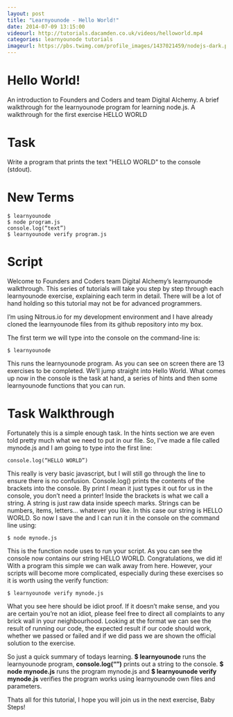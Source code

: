 ```yaml
---
layout: post
title: "Learnyounode - Hello World!"
date: 2014-07-09 13:15:00
videourl: http://tutorials.dacamden.co.uk/videos/helloworld.mp4
categories: learnyounode tutorials
imageurl: https://pbs.twimg.com/profile_images/1437021459/nodejs-dark.png
---
```

# Hello World!

An introduction to Founders and Coders and team Digital Alchemy. A brief walkthrough for the learnyounode program for learning node.js. A walkthrough for the first exercise HELLO WORLD

# Task
Write a program that prints the text "HELLO WORLD" to the console (stdout).

# New Terms
    $ learnyounode
    $ node program.js
    console.log(“text”)
    $ learnyounode verify program.js

# Script
Welcome to Founders and Coders team Digital Alchemy’s learnyounode walkthrough. This series of tutorials will take you step by step through each learnyounode exercise, explaining each term in detail. There will be a lot of hand holding so this tutorial may not be for advanced programmers.    

I’m using Nitrous.io for my development environment and I have already cloned the learnyounode files from its github repository into my box.    

The first term we will type into the console on the command-line is:

    $ learnyounode

This runs the learnyounode program. As you can see on screen there are 13 exercises to be completed. We’ll jump straight into Hello World. What comes up now in the console is the task at hand, a series of hints and then some learnyounode functions that you can run.     

# Task Walkthrough
Fortunately this is a simple enough task. In the hints section we are even told pretty much what we need to put in our file. 
So, I’ve made a file called mynode.js and I am going to type into the first line:

    console.log(“HELLO WORLD”)

This really is very basic javascript, but I will still go through the line to ensure there is no confusion. Console.log() prints the contents of the brackets into the console. By print I mean it just types it out for us in the console, you don’t need a printer! Inside the brackets is what we call a string. A string is just raw data inside speech marks. Strings can be numbers, items, letters… whatever you like. In this case our string is HELLO WORLD. So now I save the and I can run it in the console on the command line using:

    $ node mynode.js

This is the function node uses to run your script. As you can see the console now contains our string HELLO WORLD. Congratulations, we did it! With a program this simple we can walk away from here. However, your scripts will become more complicated, especially during these exercises so it is worth using the verify function:

    $ learnyounode verify mynode.js

What you see here should be idiot proof. If it doesn’t make sense, and you are certain you’re not an idiot, please feel free to direct all complaints to any brick wall in your neighbourhood. Looking at the format we can see the result of running our code, the expected result if our code should work, whether we passed or failed and if we did pass we are shown the official solution to the exercise.     

So just a quick summary of todays learning. **$ learnyounode** runs the learnyounode program, **console.log(“”)** prints out a string to the console. **$ node mynode.js** runs the program mynode.js and **$ learnyounode verify mynode.js** verifies the program works using learnyounode own files and parameters.    

Thats all for this tutorial, I hope you will join us in the next exercise, Baby Steps!
